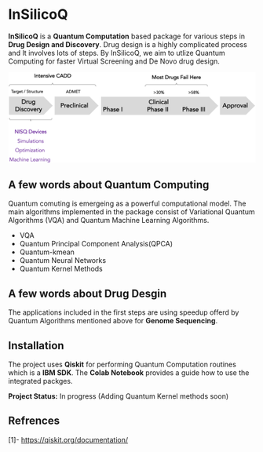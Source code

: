 # InSilicoQ

**InSilicoQ** is a __Quantum Computation__ based package for various steps in __Drug Design and Discovery__. Drug design is a highly complicated process and It involves lots of steps. By InSilicoQ, we aim to utlize Quantum Computing for faster Virtual Screening and De Novo drug design. 

![NISQ in Drug Desien](./Img/NISQ.png)


## A few words about Quantum Computing

Quantum comuting is emergeing as a powerful computational model. The main algorithms implemented in the package consist of Variational Quantum Algorithms (VQA)
and Quantum Machine Learning Algorithms.

* VQA
* Quantum Principal Component Analysis(QPCA)
* Quantum-kmean
* Quantum Neural Networks
* Quantum Kernel Methods

## A few words about Drug Desgin 
The applications included in the first steps are using speedup offerd by Quantum Algorithms mentioned above for __Genome Sequencing__. 

## Installation

The project uses __Qiskit__ for performing Quantum Computation routines which is a __IBM SDK__. The __Colab Notebook__ provides a guide how to use the integrated packges.







**Project Status:** In progress (Adding Quantum Kernel methods soon)  

## Refrences
[1]- https://qiskit.org/documentation/


